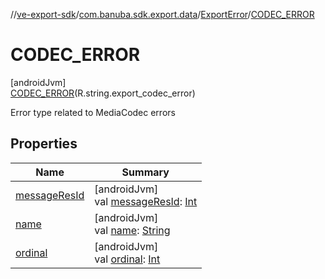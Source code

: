 //[ve-export-sdk](../../../../index.md)/[com.banuba.sdk.export.data](../../index.md)/[ExportError](../index.md)/[CODEC_ERROR](index.md)

# CODEC_ERROR

[androidJvm]\
[CODEC_ERROR](index.md)(R.string.export_codec_error)

Error type related to MediaCodec errors

## Properties

| Name | Summary |
|---|---|
| [messageResId](../message-res-id.md) | [androidJvm]<br>val [messageResId](../message-res-id.md): [Int](https://kotlinlang.org/api/latest/jvm/stdlib/kotlin/-int/index.html) |
| [name](../../-export-stop-reason/-c-a-n-c-e-l/index.md#-372974862%2FProperties%2F545878494) | [androidJvm]<br>val [name](../../-export-stop-reason/-c-a-n-c-e-l/index.md#-372974862%2FProperties%2F545878494): [String](https://kotlinlang.org/api/latest/jvm/stdlib/kotlin/-string/index.html) |
| [ordinal](../../-export-stop-reason/-c-a-n-c-e-l/index.md#-739389684%2FProperties%2F545878494) | [androidJvm]<br>val [ordinal](../../-export-stop-reason/-c-a-n-c-e-l/index.md#-739389684%2FProperties%2F545878494): [Int](https://kotlinlang.org/api/latest/jvm/stdlib/kotlin/-int/index.html) |
